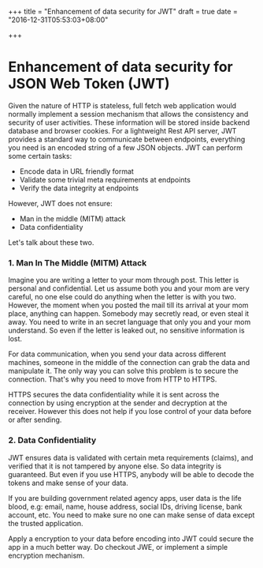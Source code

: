 +++
title = "Enhancement of data security for JWT"
draft = true
date = "2016-12-31T05:53:03+08:00"

+++

# Enhancement of data security for JSON Web Token (JWT) 

Given the nature of HTTP is stateless, full fetch web application would normally implement a session mechanism that allows the consistency and security of user activities. These information will be stored inside backend database and browser cookies. For a lightweight Rest API server, JWT provides a standard way to communicate between endpoints, everything you need is an encoded string of a few JSON objects. JWT can perform some certain tasks:
 * Encode data in URL friendly format
 * Validate some trivial meta requirements at endpoints
 * Verify the data integrity at endpoints

However, JWT does not ensure:
 * Man in the middle (MITM) attack
 * Data confidentiality

Let's talk about these two.

### 1. Man In The Middle (MITM) Attack

Imagine you are writing a letter to your mom through post. This letter is personal and confidential. Let us assume both you and your mom are very careful, no one else could do anything when the letter is with you two. However, the moment when you posted the mail till its arrival at your mom place, anything can happen. Somebody may secretly read, or even steal it away. You need to write in an secret language that only you and your mom understand. So even if the letter is leaked out, no sensitive information is lost.

For data communication, when you send your data across different machines, someone in the middle of the connection can grab the data and manipulate it. The only way you can solve this problem is to secure the connection. That's why you need to move from HTTP to HTTPS.

HTTPS secures the data confidentiality while it is sent across the connection by using encryption at the sender and decryption at the receiver. However this does not help if you lose control of your data before or after sending.

###  2. Data Confidentiality

JWT ensures data is validated with certain meta requirements (claims), and verified that it is not tampered by anyone else. So data integrity is guaranteed. But even if you use HTTPS, anybody will be able to decode the tokens and make sense of your data.

If you are building government related agency apps, user data is the life blood, e.g: email, name, house address, social IDs, driving license, bank account, etc. You need to make sure no one can make sense of data except the trusted application.

Apply a encryption to your data before encoding into JWT could secure the app in a much better way. Do checkout JWE, or implement a simple encryption mechanism.

